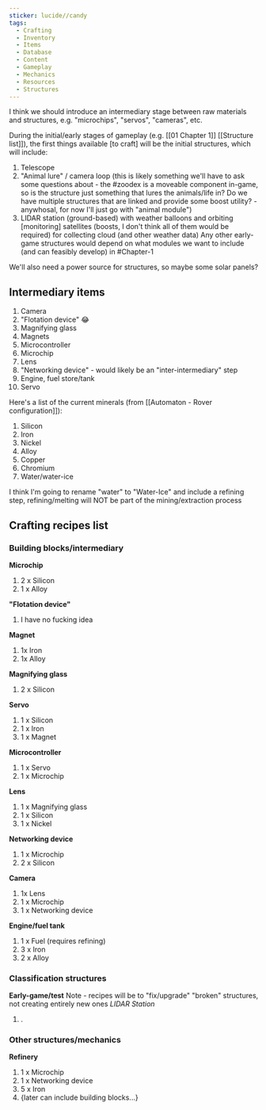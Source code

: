 ```yaml
---
sticker: lucide//candy
tags:
  - Crafting
  - Inventory
  - Items
  - Database
  - Content
  - Gameplay
  - Mechanics
  - Resources
  - Structures
---
```

I think we should introduce an intermediary stage between raw materials and structures, e.g. "microchips", "servos", "cameras", etc.

During the initial/early stages of gameplay (e.g. [[01 Chapter 1]] [[Structure list]]), the first things available [to craft] will be the initial structures, which will include:
1. Telescope
2. "Animal lure" / camera loop (this is likely something we'll have to ask some questions about - the #zoodex is a moveable component in-game, so is the structure just something that lures the animals/life in? Do we have multiple structures that are linked and provide some boost utility? - anywhosal, for now I'll just go with "animal module")
3. LIDAR station (ground-based) with weather balloons and orbiting [monitoring] satellites (boosts, I don't think all of them would be required) for collecting cloud (and other weather data)
Any other early-game structures would depend on what modules we want to include (and can feasibly develop) in #Chapter-1 

We'll also need a power source for structures, so maybe some solar panels?

## Intermediary items
1. Camera
2. "Flotation device" 😂
3. Magnifying glass
4. Magnets
5. Microcontroller
6. Microchip
7. Lens
8. "Networking device" - would likely be an "inter-intermediary" step
9. Engine, fuel store/tank
10. Servo

Here's a list of the current minerals (from [[Automaton - Rover configuration]]):
1. Silicon 
2. Iron 
3. Nickel 
4. Alloy 
6. Copper 
7. Chromium
8. Water/water-ice

I think I'm going to rename "water" to "Water-Ice" and include a refining step, refining/melting will NOT be part of the mining/extraction process

## Crafting recipes list
### Building blocks/intermediary
**Microchip**
1. 2 x Silicon
2. 1 x Alloy

**"Flotation device"**
1. I have no fucking idea

**Magnet**
1. 1x Iron
2. 1x Alloy

**Magnifying glass**
1. 2 x Silicon

**Servo**
1. 1 x Silicon
2. 1 x Iron
3. 1 x Magnet

**Microcontroller**
1. 1 x Servo
2. 1 x Microchip

**Lens**
1. 1 x Magnifying glass
2. 1 x Silicon
3. 1 x Nickel

**Networking device**
1. 1 x Microchip
2. 2 x Silicon

**Camera**
1. 1x Lens
3. 1 x Microchip
4. 1 x Networking device

**Engine/fuel tank**
1. 1 x Fuel (requires refining)
2. 3 x Iron
3. 2 x Alloy

### Classification structures
**Early-game/test**
Note - recipes will be to "fix/upgrade" "broken" structures, not creating entirely new ones
*LIDAR Station*
1. .

### Other structures/mechanics
**Refinery**
1. 1 x Microchip
2. 1 x Networking device
3. 5 x Iron
4. {later can include building blocks...}